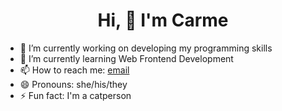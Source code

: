 <h1 align="center">Hi, 👋 I'm Carme</h1>

- 🔭 I’m currently working on developing my programming skills 
- 🌱 I’m currently learning Web Frontend Development
- 📫 How to reach me: [email](mailto:carme@sovatge.dev)
- 😄 Pronouns: she/his/they
- ⚡ Fun fact: I'm a catperson 

<!--
**sovatge/sovatge** is a ✨ _special_ ✨ repository because its `README.md` (this file) appears on your GitHub profile.

Here are some ideas to get you started:

- 🔭 I’m currently working on ...
- 🌱 I’m currently learning ...
- 👯 I’m looking to collaborate on ...
- 🤔 I’m looking for help with ...
- 💬 Ask me about ...
- 📫 How to reach me: ...
- 😄 Pronouns: ...
- ⚡ Fun fact: ...
-->
